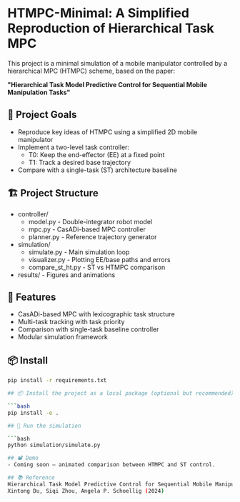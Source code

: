 # HTMPC-Minimal: A Simplified Reproduction of Hierarchical Task MPC

This project is a minimal simulation of a mobile manipulator controlled by a hierarchical MPC (HTMPC) scheme, based on the paper:

**"Hierarchical Task Model Predictive Control for Sequential Mobile Manipulation Tasks"**

## 🌟 Project Goals

- Reproduce key ideas of HTMPC using a simplified 2D mobile manipulator
- Implement a two-level task controller: 
  - T0: Keep the end-effector (EE) at a fixed point
  - T1: Track a desired base trajectory
- Compare with a single-task (ST) architecture baseline

## 🏗️ Project Structure
- controller/
  - model.py - Double-integrator robot model
  - mpc.py - CasADi-based MPC controller
  - planner.py - Reference trajectory generator
- simulation/
  - simulate.py - Main simulation loop
  - visualizer.py - Plotting EE/base paths and errors
  - compare_st_ht.py - ST vs HTMPC comparison
- results/ - Figures and animations

## 🧪 Features

- CasADi-based MPC with lexicographic task structure
- Multi-task tracking with task priority
- Comparison with single-task baseline controller
- Modular simulation framework

## 📦 Install

```bash
pip install -r requirements.txt

## 📦 Install the project as a local package (optional but recommended)

```bash
pip install -e .

## 🚀 Run the simulation

```bash
python simulation/simulate.py

## 📽️ Demo
- Coming soon – animated comparison between HTMPC and ST control.

## 📚 Reference
Hierarchical Task Model Predictive Control for Sequential Mobile Manipulation Tasks
Xintong Du, Siqi Zhou, Angela P. Schoellig (2024)